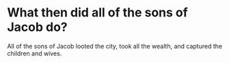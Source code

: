 # What then did all of the sons of Jacob do?

All of the sons of Jacob looted the city, took all the wealth, and captured the children and wives.
